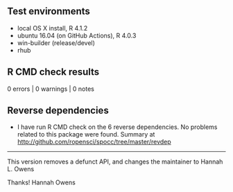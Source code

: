 ## Test environments

* local OS X install, R 4.1.2
* ubuntu 16.04 (on GitHub Actions), R 4.0.3
* win-builder (release/devel)
* rhub

## R CMD check results

0 errors | 0 warnings | 0 notes

## Reverse dependencies

* I have run R CMD check on the 6 reverse dependencies. No problems related to this package were found. Summary at <http://github.com/ropensci/spocc/tree/master/revdep>

--------

This version removes a defunct API, and changes the maintainer to Hannah L. Owens


Thanks!
Hannah Owens
